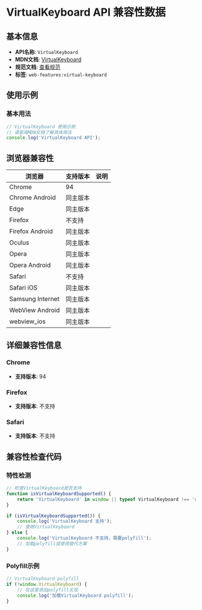 # VirtualKeyboard API 兼容性数据

## 基本信息

- **API名称**: `VirtualKeyboard`
- **MDN文档**: [VirtualKeyboard](https://developer.mozilla.org/docs/Web/API/VirtualKeyboard)
- **规范文档**: [查看规范](https://w3c.github.io/virtual-keyboard/#the-virtualkeyboard-interface)
- **标签**: `web-features:virtual-keyboard`

## 使用示例

### 基本用法

```javascript
// VirtualKeyboard 使用示例
// 请查阅MDN文档了解具体用法
console.log('VirtualKeyboard API');
```

## 浏览器兼容性

| 浏览器 | 支持版本 | 说明 |
|--------|----------|------|
| Chrome | 94 |  |
| Chrome Android | 同主版本 |  |
| Edge | 同主版本 |  |
| Firefox | 不支持 |  |
| Firefox Android | 同主版本 |  |
| Oculus | 同主版本 |  |
| Opera | 同主版本 |  |
| Opera Android | 同主版本 |  |
| Safari | 不支持 |  |
| Safari iOS | 同主版本 |  |
| Samsung Internet | 同主版本 |  |
| WebView Android | 同主版本 |  |
| webview_ios | 同主版本 |  |

## 详细兼容性信息

### Chrome

- **支持版本**: 94

### Firefox

- **支持版本**: 不支持

### Safari

- **支持版本**: 不支持

## 兼容性检查代码

### 特性检测

```javascript
// 检查VirtualKeyboard是否支持
function isVirtualKeyboardSupported() {
    return 'VirtualKeyboard' in window || typeof VirtualKeyboard !== 'undefined';
}

if (isVirtualKeyboardSupported()) {
    console.log('VirtualKeyboard 支持');
    // 使用VirtualKeyboard
} else {
    console.log('VirtualKeyboard 不支持，需要polyfill');
    // 加载polyfill或使用替代方案
}
```

### Polyfill示例

```javascript
// VirtualKeyboard polyfill
if (!window.VirtualKeyboard) {
    // 在这里添加polyfill实现
    console.log('加载VirtualKeyboard polyfill');
}
```


